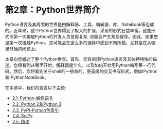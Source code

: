 
# 第2章：Python世界简介

Python语言及其周围的世界是由解释器、工具、编辑器、库、NoteBook等组成的。近年来，这个Python世界得到了极大的扩展，采用的形式日益丰富，这些形式令第一次接触Python的开发人员觉得复杂, 进而会产生某些误导。因此，如果您是第一次接触Python，您可能会在这么多的选择中感到不知所措，尤其是在从哪里开始的问题上。

本章向您概述了整个Python世界。首先，您将阅读Python语言及其独特特性的描述。您将看到从哪里开始，解释器是什么，以及如何开始用Python编写第一行代码。然后，您将看到关于shell的一些新的、更高级的交互书写形式，例如IPython和IPythonNoteBook。


在本章中，我们将涵盖以下主题:

* [2.1. Python-编程语言](section01.md)
* [2.2. Python 2和Python 3](section02.md)
* [2.3. PyPI-Python包索引](section03.md)
* [2.4. SciPy](section04.md)
* [2.5. 结论](section05.md)
